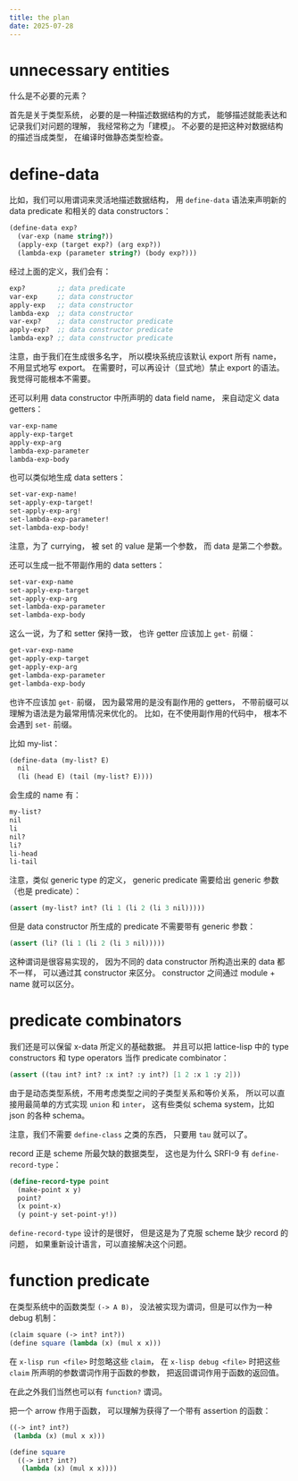 ```yaml
---
title: the plan
date: 2025-07-28
---
```


# unnecessary entities

什么是不必要的元素？

首先是关于类型系统，
必要的是一种描述数据结构的方式，
能够描述就能表达和记录我们对问题的理解，
我经常称之为「建模」。
不必要的是把这种对数据结构的描述当成类型，
在编译时做静态类型检查。

# define-data

比如，我们可以用谓词来灵活地描述数据结构，
用 `define-data` 语法来声明新的 data predicate
和相关的 data constructors：

```scheme
(define-data exp?
  (var-exp (name string?))
  (apply-exp (target exp?) (arg exp?))
  (lambda-exp (parameter string?) (body exp?)))
```

经过上面的定义，我们会有：

```scheme
exp?        ;; data predicate
var-exp     ;; data constructor
apply-exp   ;; data constructor
lambda-exp  ;; data constructor
var-exp?    ;; data constructor predicate
apply-exp?  ;; data constructor predicate
lambda-exp? ;; data constructor predicate
```

注意，由于我们在生成很多名字，
所以模块系统应该默认 export 所有 name，
不用显式地写 export。
在需要时，可以再设计（显式地）禁止 export 的语法。
我觉得可能根本不需要。

还可以利用 data constructor 中所声明的 data field name，
来自动定义 data getters：

```scheme
var-exp-name
apply-exp-target
apply-exp-arg
lambda-exp-parameter
lambda-exp-body
```

也可以类似地生成 data setters：

```scheme
set-var-exp-name!
set-apply-exp-target!
set-apply-exp-arg!
set-lambda-exp-parameter!
set-lambda-exp-body!
```

注意，为了 currying，
被 set 的 value 是第一个参数，
而 data 是第二个参数。

还可以生成一批不带副作用的 data setters：

```scheme
set-var-exp-name
set-apply-exp-target
set-apply-exp-arg
set-lambda-exp-parameter
set-lambda-exp-body
```

这么一说，为了和 setter 保持一致，
也许 getter 应该加上 `get-` 前缀：

```scheme
get-var-exp-name
get-apply-exp-target
get-apply-exp-arg
get-lambda-exp-parameter
get-lambda-exp-body
```

也许不应该加 `get-` 前缀，
因为最常用的是没有副作用的 getters，
不带前缀可以理解为语法是为最常用情况来优化的。
比如，在不使用副作用的代码中，
根本不会遇到 `set-` 前缀。

比如 my-list：

```scheme
(define-data (my-list? E)
  nil
  (li (head E) (tail (my-list? E))))
```

会生成的 name 有：

```scheme
my-list?
nil
li
nil?
li?
li-head
li-tail
```

注意，类似 generic type 的定义，
generic predicate 需要给出 generic 参数（也是 predicate）：

```scheme
(assert (my-list? int? (li 1 (li 2 (li 3 nil)))))
```

但是 data constructor 所生成的 predicate 不需要带有 generic 参数：

```scheme
(assert (li? (li 1 (li 2 (li 3 nil)))))
```

这种谓词是很容易实现的，
因为不同的 data constructor 所构造出来的 data 都不一样，
可以通过其 constructor 来区分。
constructor 之间通过 module + name 就可以区分。

# predicate combinators

我们还是可以保留 x-data 所定义的基础数据。
并且可以把 lattice-lisp 中的 type constructors
和 type operators 当作 predicate combinator：

```scheme
(assert ((tau int? int? :x int? :y int?) [1 2 :x 1 :y 2]))
```

由于是动态类型系统，不用考虑类型之间的子类型关系和等价关系，
所以可以直接用最简单的方式实现 `union` 和 `inter`，
这有些类似 schema system，比如 json 的各种 schema。

注意，我们不需要 `define-class` 之类的东西，
只要用 `tau` 就可以了。

record 正是 scheme 所最欠缺的数据类型，
这也是为什么 SRFI-9 有 `define-record-type`：

```scheme
(define-record-type point
  (make-point x y)
  point?
  (x point-x)
  (y point-y set-point-y!))
```

`define-record-type` 设计的是很好，
但是这是为了克服 scheme 缺少 record 的问题，
如果重新设计语言，可以直接解决这个问题。

# function predicate

在类型系统中的函数类型 `(-> A B)`，
没法被实现为谓词，但是可以作为一种 debug 机制：

```scheme
(claim square (-> int? int?))
(define square (lambda (x) (mul x x)))
```

在 `x-lisp run <file>` 时忽略这些 `claim`，
在 `x-lisp debug <file>` 时把这些 `claim`
所声明的参数谓词作用于函数的参数，
把返回谓词作用于函数的返回值。

在此之外我们当然也可以有 `function?` 谓词。

把一个 arrow 作用于函数，
可以理解为获得了一个带有 assertion 的函数：

```scheme
((-> int? int?)
 (lambda (x) (mul x x)))

(define square
  ((-> int? int?)
   (lambda (x) (mul x x))))
```
